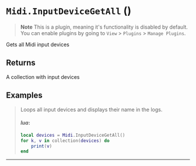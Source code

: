 # `Midi.InputDeviceGetAll` ()
> **Note**
> This is a plugin, meaning it's functionality is disabled by default.
> You can enable plugins by going to `View` > `Plugins` > `Manage Plugins`.

Gets all Midi input devices



## Returns

A collection with input devices
## Examples

> Loops all input devices and displays their name in the logs.
> 
> #### _lua_:
> ```lua
> local devices = Midi.InputDeviceGetAll()
> for k, v in collection(devices) do
>     print(v)
> end
> ```
---
